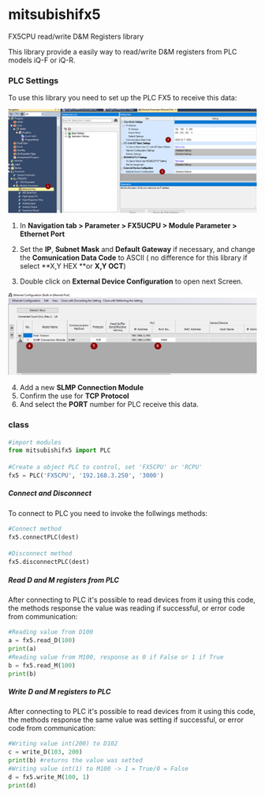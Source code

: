 # mitsubishifx5  

FX5CPU read/write D&M  Registers library

This library provide a easily way to read/write D&M registers from PLC models iQ-F or iQ-R.


### PLC Settings

To use this library you need to set up the PLC FX5 to receive this data:

<img src="https://github.com/ebarretodev/mitsubishifx5/blob/master/image/Step1.png" style="zoom:50%;" />

1. In **Navigation tab > Parameter > FX5UCPU > Module Parameter > Ethernet Port**

2. Set the **IP**, **Subnet Mask** and **Default Gateway** if necessary, and change the **Comunication Data Code** to ASCII ( no difference for this library if select **X,Y HEX **or **X,Y OCT**)

3. Double click on **External Device Configuration** to open next Screen.

   

![](https://github.com/ebarretodev/mitsubishifx5/blob/master/image/Step2.png)

4. Add a new **SLMP Connection Module**
5. Confirm the use for **TCP Protocol**
6. And select the **PORT** number for PLC receive this data.



### class

```python
#import modules
from mitsubishifx5 import PLC

#Create a object PLC to control, set 'FX5CPU' or 'RCPU'
fx5 = PLC('FX5CPU', '192.168.3.250', '3000')
```



##### Connect and Disconnect

To connect to PLC you need to invoke the follwings methods:

```python
#Connect method
fx5.connectPLC(dest)

#Disconnect method
fx5.disconnectPLC(dest)
```



##### Read D and M registers from PLC

After connecting to PLC it's possible to read devices from it using this code, the methods response the value was reading if successful, or error code from communication:

```python
#Reading value from D100
a = fx5.read_D(100)
print(a)
#Reading value from M100, response as 0 if False or 1 if True
b = fx5.read_M(100)
print(b)
```

##### Write D and M registers to PLC

After connecting to PLC it's possible to read devices from it using this code, the methods response the same value was setting if successful, or error code from communication:

```python
#Writing value int(200) to D102
c = write_D(103, 200)
print(b) #returns the value was setted
#Writing value int(1) to M100 -> 1 = True/0 = False
d = fx5.write_M(100, 1)
print(d)
```

